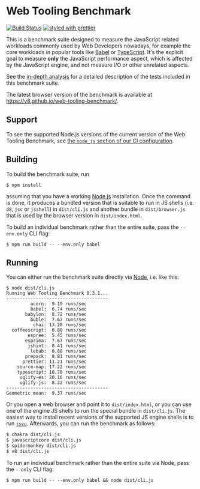 # Web Tooling Benchmark

[![Build Status](https://travis-ci.org/v8/web-tooling-benchmark.svg?branch=master)](https://travis-ci.org/v8/web-tooling-benchmark) [![styled with prettier](https://img.shields.io/badge/styled_with-prettier-ff69b4.svg)](https://github.com/prettier/prettier)

This is a benchmark suite designed to measure the JavaScript related
workloads commonly used by Web Developers nowadays, for example the
core workloads in popular tools like [Babel](https://github.com/babel/babel)
or [TypeScript](https://github.com/Microsoft/TypeScript). It's the
explicit goal to measure **only** the JavaScript performance aspect,
which is affected by the JavaScript engine, and not measure I/O or
other unrelated aspects.

See the [in-depth
analysis](https://github.com/v8/web-tooling-benchmark/blob/master/docs/in-depth.md)
for a detailed description of the tests included in this benchmark suite.

The latest browser version of the benchmark is available at <https://v8.github.io/web-tooling-benchmark/>.

## Support

To see the supported Node.js versions of the current version of the Web Tooling Benchmark, see [the `node_js` section of our CI configuration](https://github.com/v8/web-tooling-benchmark/blob/master/.travis.yml).

## Building

To build the benchmark suite, run

```
$ npm install
```

assuming that you have a working [Node.js](https://nodejs.org) installation. Once
the command is done, it produces a bundled version that is suitable to run in
JS shells (i.e. `d8`, `jsc` or `jsshell`) in `dist/cli.js` and another bundle
in `dist/browser.js` that is used by the browser version in `dist/index.html`.

To build an individual benchmark rather than the entire suite, pass the `--env.only`
CLI flag:

```
$ npm run build -- --env.only babel
```

## Running

You can either run the benchmark suite directly via [Node](https://nodejs.org/),
i.e. like this:

```
$ node dist/cli.js
Running Web Tooling Benchmark 0.3.1...
--------------------------------------
         acorn:  9.19 runs/sec
         babel:  6.74 runs/sec
       babylon:  8.72 runs/sec
         buble:  7.67 runs/sec
          chai: 13.28 runs/sec
  coffeescript:  6.80 runs/sec
        espree:  5.45 runs/sec
       esprima:  7.67 runs/sec
        jshint:  8.41 runs/sec
         lebab:  8.88 runs/sec
       prepack:  8.81 runs/sec
      prettier: 11.21 runs/sec
    source-map: 17.22 runs/sec
    typescript: 10.70 runs/sec
     uglify-es: 20.16 runs/sec
     uglify-js:  8.22 runs/sec
--------------------------------------
Geometric mean:  9.37 runs/sec
```

Or you open a web browser and point it to `dist/index.html`, or you can use one
of the engine JS shells to run the special bundle in `dist/cli.js`. The easiest
way to install recent versions of the supported JS engine shells is to run
[`jsvu`](https://github.com/GoogleChromeLabs/jsvu). Afterwards, you can run the
benchmark as follows:

```sh
$ chakra dist/cli.js
$ javascriptcore dist/cli.js
$ spidermonkey dist/cli.js
$ v8 dist/cli.js
```

To run an individual benchmark rather than the entire suite via Node, pass the
`--only` CLI flag:

```
$ npm run build -- --env.only babel && node dist/cli.js
```
